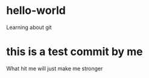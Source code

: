 # hello-world
Learning about git
# this is a test commit by me
What hit me will just make me stronger
